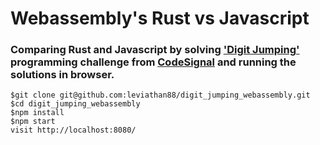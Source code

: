 # Webassembly's Rust vs Javascript

### Comparing Rust and Javascript by solving ['Digit Jumping'](https://app.codesignal.com/arcade/graphs-arcade/neverending-grids/HY68Gv9BWPLefQ7CT)  programming challenge from [CodeSignal](https://app.codesignal.com/arcade/graphs-arcade) and running the solutions in browser.


```
$git clone git@github.com:leviathan88/digit_jumping_webassembly.git
$cd digit_jumping_webassembly
$npm install
$npm start
visit http://localhost:8080/
```